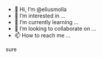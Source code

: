 - 👋 Hi, I’m @eliusmolla
- 👀 I’m interested in ...
- 🌱 I’m currently learning ...
- 💞️ I’m looking to collaborate on ...
- 📫 How to reach me ...

<!---
eliusmolla/eliusmolla is a ✨ special ✨ repository because its `README.md` (this file) appears on your GitHub profile.
You can click the Preview link to take a look at your changes.
--->
sure
